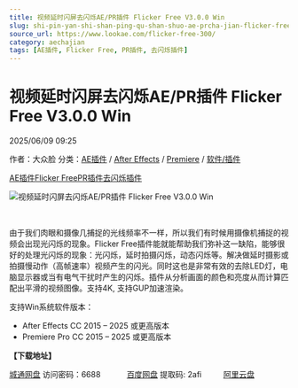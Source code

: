 ```yaml
---
title: 视频延时闪屏去闪烁AE/PR插件 Flicker Free V3.0.0 Win
slug: shi-pin-yan-shi-shan-ping-qu-shan-shuo-ae-prcha-jian-flicker-free-v3-0-0-win
source_url: https://www.lookae.com/flicker-free-300/
category: aechajian
tags: [AE插件, Flicker Free, PR插件, 去闪烁插件]
---
```

# 视频延时闪屏去闪烁AE/PR插件 Flicker Free V3.0.0 Win

2025/06/09 09:25

作者：大众脸
分类：[AE插件](https://www.lookae.com/after-effects/aechajian/) / [After Effects](https://www.lookae.com/after-effects/) / [Premiere](https://www.lookae.com/qitarjcj/premierezy/) / [软件/插件](https://www.lookae.com/qitarjcj/)

[AE插件](https://www.lookae.com/tag/ae%e6%8f%92%e4%bb%b6/)[Flicker Free](https://www.lookae.com/tag/flicker-free/)[PR插件](https://www.lookae.com/tag/pr%e6%8f%92%e4%bb%b6/)[去闪烁插件](https://www.lookae.com/tag/%e5%8e%bb%e9%97%aa%e7%83%81%e6%8f%92%e4%bb%b6/)

![视频延时闪屏去闪烁AE/PR插件 Flicker Free V3.0.0 Win](https://www.lookae.com/wp-content/uploads/2018/09/Flicker-Free116.jpg "视频延时闪屏去闪烁AE/PR插件 Flicker Free V3.0.0 Win-LookAE.com")

[﻿﻿﻿](https://cloud.video.taobao.com//play/u/705956171/p/1/e/6/t/1/345710686396.mp4)

由于我们肉眼和摄像几捕捉的光线频率不一样，所以我们有时候用摄像机捕捉的视频会出现光闪烁的现象。Flicker Free插件能就能帮助我们弥补这一缺陷，能够很好的处理光闪烁的现象：光闪烁，延时拍摄闪烁，动态闪烁等。解决做延时摄影或拍摄慢动作（高帧速率）视频产生的闪光。同时这也是非常有效的去除LED灯，电脑显示器或当有电气干扰时产生的闪烁。插件从分析画面的颜色和亮度从而计算匹配出平滑的视频图像。支持4K, 支持GUP加速渲染。

支持Win系统软件版本：

* After Effects CC 2015 – 2025 或更高版本
* Premiere Pro CC 2015 – 2025 或更高版本

**【下载地址】**

[城通网盘](https://url70.ctfile.com/f/2827370-1513806997-964b60?p=4431) 访问密码：6688            [百度网盘](https://pan.baidu.com/s/1_HLNDb9iMGaAnPu9lJAmcg?pwd=2afi) 提取码: 2afi          [阿里云盘](https://www.alipan.com/s/4VFoBFJivdh)
